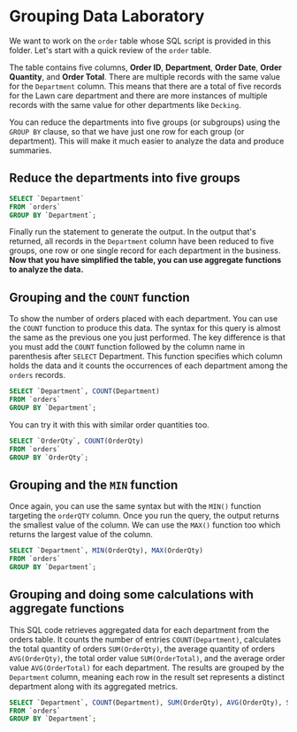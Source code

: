 # Grouping Data Laboratory 

We want to work on the `order` table whose SQL script is provided in this folder. Let's start with a quick review of the `order` table. 

The table contains five columns, **Order ID**, **Department**, **Order Date**, **Order Quantity**, and **Order Total**. There are multiple records with the same value for the `Department` column. This means that there are a total of five records for the Lawn care department and there are more instances of multiple records with the same value for other departments like `Decking`. 

You can reduce the departments into five groups (or subgroups) using the `GROUP BY` clause, so that we have just one row for each group (or department). This will make it much easier to analyze the data and produce summaries. 


## Reduce the departments into five groups 

```sql
SELECT `Department` 
FROM `orders`
GROUP BY `Department`; 
```

Finally run the statement to generate the output. In the output that's returned, all records in the `Department` column have been reduced to five groups, one row or one single record for each department in the business. **Now that you have simplified the table, you can use aggregate functions to analyze the data.**


## Grouping and the `COUNT` function 

To show the number of orders placed with each department. You can use the `COUNT` function to produce this data. The syntax for this query is almost the same as the previous one you just performed. The key difference is that you must add the `COUNT` function followed by the column name in parenthesis after `SELECT` Department. This function specifies which column holds the data and it counts the occurrences of each department among the `orders` records. 

```sql
SELECT `Department`, COUNT(Department) 
FROM `orders`
GROUP BY `Department`; 

```

You can try it with this with similar order quantities too. 

```sql
SELECT `OrderQty`, COUNT(OrderQty) 
FROM `orders`
GROUP BY `OrderQty`; 

```


## Grouping and the `MIN` function 

Once again, you can use the same syntax but with the `MIN()` function targeting the `orderQTY` column. Once you run the query, the output returns the smallest value of the column. We can use the `MAX()` function too which returns the largest value of the column. 

```sql
SELECT `Department`, MIN(OrderQty), MAX(OrderQty) 
FROM `orders`
GROUP BY `Department`; 

```


## Grouping and doing some calculations with aggregate functions 

This SQL code retrieves aggregated data for each department from the orders table. It counts the number of entries `COUNT(Department)`, calculates the total quantity of orders `SUM(OrderQty)`, the average quantity of orders `AVG(OrderQty)`, the total order value `SUM(OrderTotal)`, and the average order value `AVG(OrderTotal)` for each department. The results are grouped by the `Department` column, meaning each row in the result set represents a distinct department along with its aggregated metrics. 

```sql
SELECT `Department`, COUNT(Department), SUM(OrderQty), AVG(OrderQty), SUM(OrderTotal), AVG(OrderTotal) 
FROM `orders`
GROUP BY `Department`; 

```

